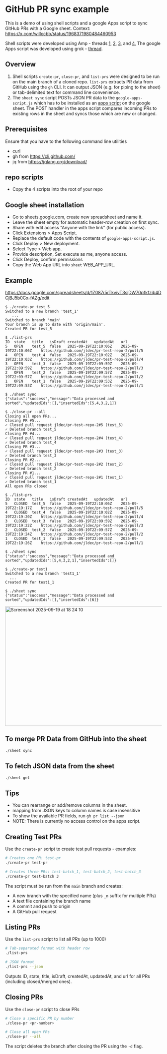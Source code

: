 # GitHub PR sync example
This is a demo of using shell scripts and a google Apps script to sync GitHub PRs with a Google sheet. Context: https://x.com/willccbb/status/1968371980484460953

Shell scripts were developed using Amp - threads [1](https://ampcode.com/threads/T-3cd81dfc-3569-4154-8b9e-7c89da9260cc), [2](https://ampcode.com/threads/T-9f0d37fd-68db-4828-814a-26b1095a0ad5), [3](https://ampcode.com/threads/T-5eccdc48-f5d2-48a8-969f-da184b540a42), and [4](https://ampcode.com/threads/T-9fafe09f-9d85-4c01-af71-176c5c37b0a0), The google Apps script was developed using grok - [thread](https://grok.com/c/fc1a62af-93a0-4b5c-a2ac-720adad7247b).

## Overview
1. Shell scripts `create-pr`, `close-pr`, and `list-prs` were designed to be run on the main branch of a cloned repo. `list-prs` extracts PR data from GitHub using the `gh` CLI. It can output JSON (e.g. for piping to the sheet) or tab-delimited text for command line convenience.
2. The `sheet sync` script POSTs JSON PR data to the `google-apps-script.js` which has to be installed as an [apps script](https://developers.google.com/apps-script) on the google sheet. The POST handler in the apps script compares incoming PRs to existing rows in the sheet and syncs those which are new or changed. 

## Prerequisites
Ensure that you have to the following command line utilities
- curl
- gh from https://cli.github.com/
- jq from https://jqlang.org/download/

## repo scripts
- Copy the 4 scripts into the root of your repo

## Google sheet installation
- Go to sheets.google.com, create new spreadsheet and name it.
- Leave the sheet empty for automatic header-row creation on first sync.
- Share with edit access “Anyone with the link” (for public access).
- Click Extensions > Apps Script.
- Replace the default code with the contents of `google-apps-script.js`.
- Click Deploy > New deployment.
- Select Type > Web app.
- Provide description, Set execute as me, anyone access.
- Click Deploy, confirm permissions
- Copy the Web App URL into `sheet` WEB_APP_URL.

## Example
https://docs.google.com/spreadsheets/d/1Z087r5rTkvivT3sjDW70pfkfzib4DCjBJ5b0Cx-fAZg/edit

```
$ ./create-pr test 5
Switched to a new branch 'test_1'
   ...
Switched to branch 'main'
Your branch is up to date with 'origin/main'.
Created PR for test_5

$ ./list-prs
ID	state	title	isDraft	createdAt	updatedAt	url
5	OPEN	test_5	false	2025-09-19T22:10:06Z	2025-09-19T22:10:06Z	https://github.com/jldec/pr-test-repo-2/pull/5
4	OPEN	test_4	false	2025-09-19T22:10:02Z	2025-09-19T22:10:03Z	https://github.com/jldec/pr-test-repo-2/pull/4
3	OPEN	test_3	false	2025-09-19T22:09:59Z	2025-09-19T22:09:59Z	https://github.com/jldec/pr-test-repo-2/pull/3
2	OPEN	test_2	false	2025-09-19T22:09:57Z	2025-09-19T22:09:57Z	https://github.com/jldec/pr-test-repo-2/pull/2
1	OPEN	test_1	false	2025-09-19T22:09:53Z	2025-09-19T22:09:53Z	https://github.com/jldec/pr-test-repo-2/pull/1

$ ./sheet sync
{"status":"success","message":"Data processed and sorted","updatedIds":[],"insertedIds":[5,4,3,2,1]}

$ ./close-pr --all
Closing all open PRs...
Closing PR #5...
✓ Closed pull request jldec/pr-test-repo-2#5 (test_5)
✓ Deleted branch test_5
Closing PR #4...
✓ Closed pull request jldec/pr-test-repo-2#4 (test_4)
✓ Deleted branch test_4
Closing PR #3...
✓ Closed pull request jldec/pr-test-repo-2#3 (test_3)
✓ Deleted branch test_3
Closing PR #2...
✓ Closed pull request jldec/pr-test-repo-2#2 (test_2)
✓ Deleted branch test_2
Closing PR #1...
✓ Closed pull request jldec/pr-test-repo-2#1 (test_1)
✓ Deleted branch test_1
All open PRs closed

$ ./list-prs
ID	state	title	isDraft	createdAt	updatedAt	url
5	CLOSED	test_5	false	2025-09-19T22:10:06Z	2025-09-19T22:19:17Z	https://github.com/jldec/pr-test-repo-2/pull/5
4	CLOSED	test_4	false	2025-09-19T22:10:02Z	2025-09-19T22:19:20Z	https://github.com/jldec/pr-test-repo-2/pull/4
3	CLOSED	test_3	false	2025-09-19T22:09:59Z	2025-09-19T22:19:22Z	https://github.com/jldec/pr-test-repo-2/pull/3
2	CLOSED	test_2	false	2025-09-19T22:09:57Z	2025-09-19T22:19:24Z	https://github.com/jldec/pr-test-repo-2/pull/2
1	CLOSED	test_1	false	2025-09-19T22:09:53Z	2025-09-19T22:19:26Z	https://github.com/jldec/pr-test-repo-2/pull/1

$ ./sheet sync
{"status":"success","message":"Data processed and sorted","updatedIds":[5,4,3,2,1],"insertedIds":[]}

$ ./create-pr test1
Switched to a new branch 'test1_1'
  ...
Created PR for test1_1

$ ./sheet sync
{"status":"success","message":"Data processed and sorted","updatedIds":[],"insertedIds":[6]}
```

<img width="1029" height="383" alt="Screenshot 2025-09-19 at 18 24 10" src="https://github.com/user-attachments/assets/f11265c0-1be7-411d-8c74-9c9ef8e7b8ab" />


## To merge PR Data from GitHub into the sheet
```bash
./sheet sync
```

## To fetch JSON data from the sheet
```bash
./sheet get
```

## Tips
- You can rearrange or add/remove columns in the sheet.
- mapping from JSON keys to column names is case insensitive
- To show the available PR fields, run `gh pr list --json`
- NOTE: There is currently no access control on the apps script.

## Creating Test PRs
Use the `create-pr` script to create test pull requests - examples:

```bash
# Creates one PR: test-pr
./create-pr test-pr

# Creates three PRs: test-batch_1, test-batch_2, test-batch_3
./create-pr test-batch 3
```

The script must be run from the `main` branch and creates:
- A new branch with the specified name (plus `_n` suffix for multiple PRs)
- A text file containing the branch name
- A commit and push to origin
- A GitHub pull request

## Listing PRs
Use the `list-prs` script to list all PRs (up to 1000)

```bash
# Tab-separated format with header row
./list-prs

# JSON format
./list-prs --json
```

Outputs ID, state, title, isDraft, createdAt, updatedAt, and url for all PRs (including closed/merged ones).

## Closing PRs
Use the `close-pr` script to close PRs

```bash
# Close a specific PR by number
./close-pr <pr-number>

# Close all open PRs
./close-pr --all
```

The script deletes the branch after closing the PR using the `-d` flag.
